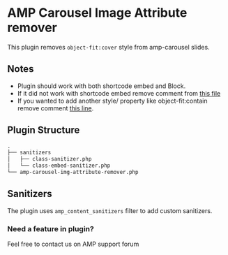 # AMP Carousel Image Attribute remover

This plugin removes `object-fit:cover` style from amp-carousel slides.

## Notes

- Plugin should work with both shortcode embed and Block.
- If it did not work with shortcode embed remove comment from [this file](https://github.com/milindmore22/amp-carousel-img-attribute-remover/blob/main/amp-carousel-img-attribute-remover.php#L34-L45)
- If you wanted to add another style/ property like object-fit:contain remove comment [this line](https://github.com/milindmore22/amp-carousel-img-attribute-remover/blob/main/sanitizers/class-sanitizer.php#L35).

## Plugin Structure

```markdown
.
├── sanitizers
│   ├── class-sanitizer.php
│   └── class-embed-sanitizer.php
└── amp-carousel-img-attribute-remover.php
```
## Sanitizers

The plugin uses `amp_content_sanitizers` filter to add custom sanitizers.

### Need a feature in plugin?
Feel free to contact us on AMP support forum